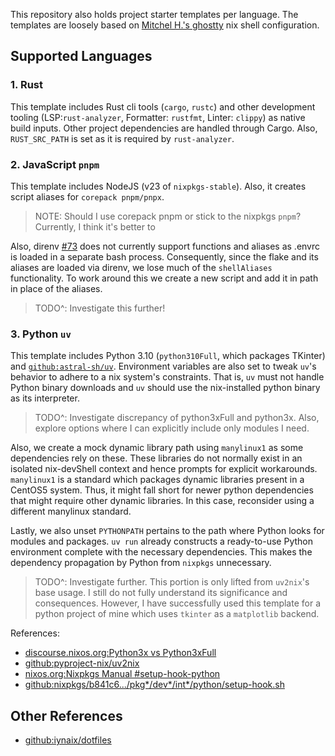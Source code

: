 This repository also holds project starter templates per language. The templates are loosely based on [Mitchel H.'s ghostty](https://github.com/ghostty-org/ghostty) nix shell configuration.

## Supported Languages

### 1. Rust

This template includes Rust cli tools (`cargo`, `rustc`) and other development tooling (LSP:`rust-analyzer`, Formatter: `rustfmt`, Linter: `clippy`) as native build inputs. Other project dependencies are handled through Cargo. Also, `RUST_SRC_PATH` is set as it is required by `rust-analyzer`.

### 2. JavaScript `pnpm`

This template includes NodeJS (v23 of `nixpkgs-stable`). Also, it creates script aliases for `corepack pnpm/pnpx`.

> NOTE: Should I use corepack pnpm or stick to the nixpkgs `pnpm`? Currently, I think it's better to

Also, direnv [#73](https://github.com/direnv/direnv/issues/73) does not currently support functions and aliases as .envrc is loaded in a separate bash process. Consequently, since the flake and its aliases are loaded via direnv, we lose much of the `shellAliases` functionality. To work around this we create a new script and add it in path in place of the aliases.

> TODO^: Investigate this further!

### 3. Python `uv`

This template includes Python 3.10 (`python310Full`, which packages TKinter) and [`github:astral-sh/uv`](https://github.com/astral-sh/uv). Environment variables are also set to tweak `uv`'s behavior to adhere to a nix system's constraints. That is, `uv` must not handle Python binary downloads and `uv` should use the nix-installed python binary as its interpreter.

> TODO^: Investigate discrepancy of python3xFull and python3x. Also, explore options where I can explicitly include only modules I need.

Also, we create a mock dynamic library path using `manylinux1` as some dependencies rely on these. These libraries do not normally exist in an isolated nix-devShell context and hence prompts for explicit workarounds. `manylinux1` is a standard which packages dynamic libraries present in a CentOS5 system. Thus, it might fall short for newer python dependencies that might require other dynamic libraries. In this case, reconsider using a different manylinux standard.

Lastly, we also unset `PYTHONPATH` pertains to the path where Python looks for modules and packages. `uv run` already constructs a ready-to-use Python environment complete with the necessary dependencies. This makes the dependency propagation by Python from `nixpkgs` unnecessary.

> TODO^: Investigate further. This portion is only lifted from `uv2nix`'s base usage. I still do not fully understand its significance and consequences. However, I have successfully used this template for a python project of mine which uses `tkinter` as a `matplotlib` backend.

References:

- [discourse.nixos.org:Python3x vs Python3xFull](https://discourse.nixos.org/t/python3x-vs-python3xfull-package-name-change-in-2016-vs-standardized-semantic-adopt-to-standard-python-semantic/10896)
- [github:pyproject-nix/uv2nix](https://github.com/pyproject-nix/uv2nix)
- [nixos.org:Nixpkgs Manual #setup-hook-python](https://nixos.org/manual/nixpkgs/stable/#setup-hook-python)
- [github:nixpkgs/b841c6.../pkg*/dev*/int\*/python/setup-hook.sh](https://github.com/NixOS/nixpkgs/blob/b841c624fda46a8e28a007684eb56d407fb246b8/pkgs/development/interpreters/python/setup-hook.sh)

## Other References

- [github:iynaix/dotfiles](https://github.com/iynaix/dotfiles/tree/main/templates)
